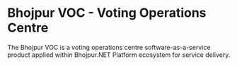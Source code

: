 # Bhojpur VOC - Voting Operations Centre

The Bhojpur VOC is a voting operations centre software-as-a-service product applied within Bhojpur.NET Platform ecosystem for service delivery.
